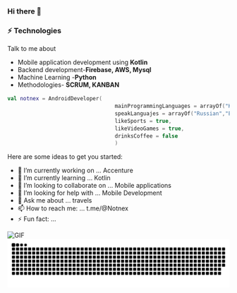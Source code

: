 ### Hi there 👋

### ⚡ Technologies
Talk to me about
- Mobile application development using **Kotlin**
- Backend development-**Firebase, AWS, Mysql**
- Machine Learning -**Python**
- Methodologies- **SCRUM, KANBAN**
```kt
val notnex = AndroidDeveloper( 
                                  mainProgrammingLanguages = arrayOf("Kotlin"),
                                  speakLanguajes = arrayOf("Russian","English"),
                                  likeSports = true,
                                  likeVideoGames = true,
                                  drinksCoffee = false
                                  )
```

Here are some ideas to get you started:

- 🔭 I’m currently working on ... Accenture
- 🌱 I’m currently learning ... Kotlin
- 👯 I’m looking to collaborate on ... Mobile applications
- 🤔 I’m looking for help with ... Mobile Development
- 💬 Ask me about ... travels
- 📫 How to reach me: ... t.me/@Notnex
- ⚡ Fun fact: ... 
<img align="left" alt="GIF" src="https://media.giphy.com/media/hrSFdM4rg8VFpXyz2m/giphy.gif" />

<picture>
  <source media="(prefers-color-scheme: dark)" srcset="https://raw.githubusercontent.com/platane/platane/output/github-contribution-grid-snake-dark.svg">
  <source media="(prefers-color-scheme: light)" srcset="https://raw.githubusercontent.com/platane/platane/output/github-contribution-grid-snake.svg">
  <img alt="github contribution grid snake animation" src="https://raw.githubusercontent.com/platane/platane/output/github-contribution-grid-snake.svg">
</picture>
